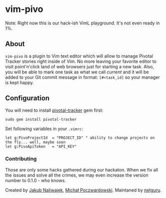 # vim-pivo

Note: Right now this is our hack-ish VimL playground. It's not even ready in 1%.

## About

`vim-pivo` is a plugin to Vim text editor which will allow to manage Pivotal Tracker stories right inside of Vim. No more leaving your favorite editor to visit point'n'click land of web browsers just for starting a new task. Also, you will be able to mark one task as what we call _current_ and it will be added to your Git commit message in format: `[#<task_id]` so your manager is kept happy.

## Configuration

You will need to install [pivotal-tracker](https://github.com/jsmestad/pivotal-tracker) gem first:

```
sudo gem install pivotal-tracker
```

Set following variables in your `.vimrc`:

```
let g:PivoProjectId  = "PROJECT_ID" " ability to change projects on the fly... well, maybe soon
let g:PivoApiToken   = "API_KEY"
```

### Contributing

Those are only some hacks gathered during our hackaton. When we fix all the issues and solve all the crimes, we may even increase the version number to 0.1.0 - who knows.

Created by [Jakub Naliwajek](https://github.com/naliwajek), [Michał Poczwardowski](https://github.com/dmp0x7c5). Maintaned by [netguru](https://netguru.co).
